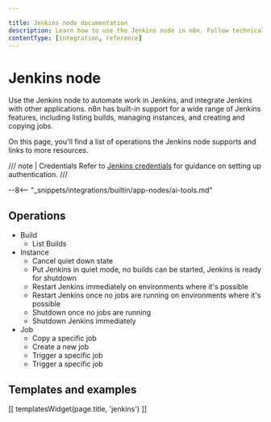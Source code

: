 ```yaml
---

title: Jenkins node documentation
description: Learn how to use the Jenkins node in n8n. Follow technical documentation to integrate Jenkins node into your workflows.
contentType: [integration, reference]
---
```


# Jenkins node

Use the Jenkins node to automate work in Jenkins, and integrate Jenkins with other applications. n8n has built-in support for a wide range of Jenkins features, including listing builds, managing instances, and creating and copying jobs. 

On this page, you'll find a list of operations the Jenkins node supports and links to more resources.

/// note | Credentials
Refer to [Jenkins credentials](/integrations/builtin/credentials/jenkins.md) for guidance on setting up authentication. 
///

--8<-- "_snippets/integrations/builtin/app-nodes/ai-tools.md"

## Operations

* Build
    * List Builds
* Instance
    * Cancel quiet down state
    * Put Jenkins in quiet mode, no builds can be started, Jenkins is ready for shutdown
    * Restart Jenkins immediately on environments where it's possible
    * Restart Jenkins once no jobs are running on environments where it's possible
    * Shutdown once no jobs are running
    * Shutdown Jenkins immediately
* Job
    * Copy a specific job
    * Create a new job
    * Trigger a specific job
    * Trigger a specific job

## Templates and examples

<!-- see https://www.notion.so/n8n/Pull-in-templates-for-the-integrations-pages-37c716837b804d30a33b47475f6e3780 -->
[[ templatesWidget(page.title, 'jenkins') ]]
